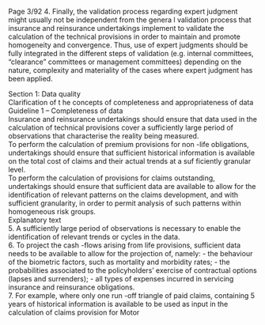  
Page 3/92 
4. Finally, the validation process regarding expert judgment might usually not be independent 
from the genera l validation process that insurance and reinsurance undertakings 
implement to validate the calculation of the technical provisions in order to maintain and 
promote homogeneity and convergence. Thus, use of expert judgments should be fully integrated in the  different steps of validation (e.g. internal committees, “clearance” 
committees or management committees) depending on the nature, complexity and materiality of the cases where expert judgment has been applied.  
 
Section 1: Data quality  
Clarification of t he concepts of completeness and appropriateness of data  
Guideline 1 – Completeness of data  
Insurance and reinsurance undertakings should ensure that data used in the calculation of 
technical provisions cover a sufficiently large period of observations that  characterise the 
reality being measured.  
To perform the calculation of premium provisions for non -life obligations, undertakings should 
ensure that sufficient historical information is available on the total cost of claims and their 
actual trends at a suf ficiently granular level.  
To perform the calculation of provisions for claims outstanding, undertakings should ensure 
that sufficient data are available to allow for the identification of relevant patterns on the 
claims development, and with sufficient granularity, in order to permit analysis of such 
patterns within homogeneous risk groups.  
Explanatory text  
5. A sufficiently large period of observations is necessary to enable the identification of 
relevant trends or cycles in the data.  
6. To project the cash -flows arising from life provisions, sufficient data needs to be available 
to allow for the projection of, namely: - the behaviour of the biometric factors, such as 
mortality and morbidity rates; - the probabilities associated to the policyholders’ exercise 
of contractual options (lapses and surrenders); - all types of expenses incurred in servicing 
insurance and reinsurance obligations.  
7. For example, where only one run -off triangle of paid claims, containing 5 years of historical 
information is available to be  used as input in the calculation of claims provision for Motor 